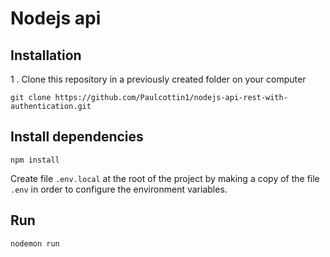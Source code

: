 # Nodejs api


## Installation

1 . Clone this repository in a previously created folder on your computer
```
git clone https://github.com/Paulcottin1/nodejs-api-rest-with-authentication.git
```

## Install dependencies

```
npm install
```

Create file `.env.local` at the root of the project by making a copy of the file `.env` in order to configure the environment variables.

## Run 
```
nodemon run
```
